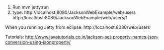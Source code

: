 1. Run mvn jetty:run
2. type: 
http://localhost:8080/JacksonWebExample/web/users
http://localhost:8080/JacksonWebExample/web/users/1

When you running Jetty from eclipse:
http://localhost:8080/web/users


Tutorials:
http://www.javatutorials.co.in/jackson-set-property-names-json-conversion-using-jsonproperty/